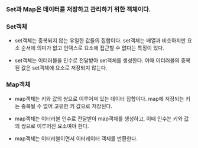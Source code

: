 ### Set과 Map은 데이터를 저장하고 관리하기 위한 객체이다.

### Set객체
- set객체는 중복되지 않는 유일한 값들의 집합이다. set객체는 배열과 비슷하지만 요소 순서에 의미가 없고 인덱스로 요소에 접근할 수 없다는 특징이 있다.

- set객체는 이터러블을 인수로 전달받아 set객체를 생성한다. 이때 이터러블의 중복된 값은 set객체에 요소로 저장되지 않는다.

### Map객체

- map객체는 키와 값의 쌍으로 이루어져 있는 데이터 집합이다. map에 저장되는 키는 중복될 수 없어 고유한 키 값으로 저장된다.

- map객체는 이터러블 인수로 전달받아 map객체를 생성하고, 이때 인수는 키와 값의 쌍으로 이루어진 요소여야 한다.

- map객체는 이터러블이면서 이터레이터 객체를 반환한다.
